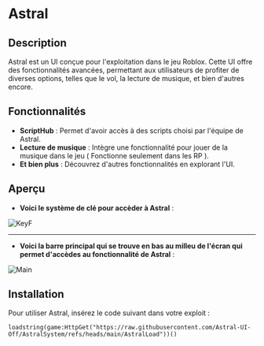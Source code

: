 # Astral

## Description
Astral est un UI conçue pour l'exploitation dans le jeu Roblox. Cette UI offre des fonctionnalités avancées, permettant aux utilisateurs de profiter de diverses options, telles que le vol, la lecture de musique, et bien d'autres encore.

## Fonctionnalités
- **ScriptHub** : Permet d'avoir accès à des scripts choisi par l'équipe de Astral.
- **Lecture de musique** : Intègre une fonctionnalité pour jouer de la musique dans le jeu ( Fonctionne seulement dans les RP ).
- **Et bien plus** : Découvrez d'autres fonctionnalités en explorant l'UI.

## Aperçu

- **Voici le système de clé pour accèder à Astral** :

![KeyF](https://github.com/user-attachments/assets/003f48fb-dc6b-4dca-bc95-0ea48454de59)

---
- **Voici la barre principal qui se trouve en bas au milleu de l'écran qui permet d'accèdes au fonctionnalité de Astral** :

![Main](https://github.com/user-attachments/assets/7304a0ad-7623-4261-ac13-a8c5386249f5)

## Installation
Pour utiliser Astral, insérez le code suivant dans votre exploit :

```loadstring(game:HttpGet("https://raw.githubusercontent.com/Astral-UI-Off/AstralSystem/refs/heads/main/AstralLoad"))()```

